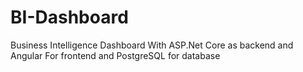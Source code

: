 # BI-Dashboard
Business Intelligence Dashboard With ASP.Net Core as backend and Angular For frontend and PostgreSQL for database
